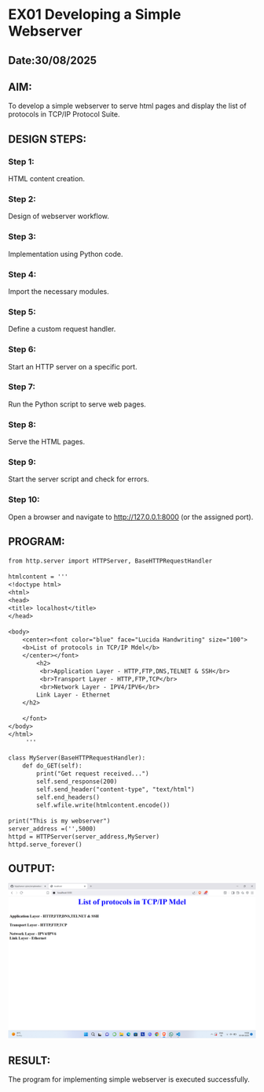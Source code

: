 # EX01 Developing a Simple Webserver
## Date:30/08/2025

## AIM:
To develop a simple webserver to serve html pages and display the list of protocols in TCP/IP Protocol Suite.

## DESIGN STEPS:
### Step 1: 
HTML content creation.

### Step 2:
Design of webserver workflow.

### Step 3:
Implementation using Python code.

### Step 4:
Import the necessary modules.

### Step 5:
Define a custom request handler.

### Step 6:
Start an HTTP server on a specific port.

### Step 7:
Run the Python script to serve web pages.

### Step 8:
Serve the HTML pages.

### Step 9:
Start the server script and check for errors.

### Step 10:
Open a browser and navigate to http://127.0.0.1:8000 (or the assigned port).

## PROGRAM:
```
from http.server import HTTPServer, BaseHTTPRequestHandler

htmlcontent = '''
<!doctype html>
<html>
<head>
<title> localhost</title>
</head>

<body>
    <center><font color="blue" face="Lucida Handwriting" size="100">
    <b>List of protocols in TCP/IP Mdel</b>
    </center></font>
        <h2>
         <br>Application Layer - HTTP,FTP,DNS,TELNET & SSH</br>
         <br>Transport Layer - HTTP,FTP,TCP</br>
         <br>Network Layer - IPV4/IPV6</br>
        Link Layer - Ethernet
    </h2>
        
    </font>
</body>
</html>
     '''

class MyServer(BaseHTTPRequestHandler):
    def do_GET(self):
        print("Get request received...")
        self.send_response(200) 
        self.send_header("content-type", "text/html")       
        self.end_headers()
        self.wfile.write(htmlcontent.encode())

print("This is my webserver") 
server_address =('',5000)
httpd = HTTPServer(server_address,MyServer)
httpd.serve_forever()
```

## OUTPUT:
![out img](<Screenshot (7).png>)

## RESULT:
The program for implementing simple webserver is executed successfully.
